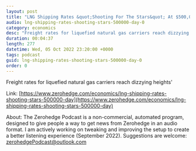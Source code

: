 ```yaml
---
layout: post
title: "LNG Shipping Rates &quot;Shooting For The Stars&quot; At $500,000 Per Day"
audio: lng-shipping-rates-shooting-stars-500000-day-0
category: economics
desc: "Freight rates for liquefied natural gas carriers reach dizzying heights'"
duration: 00:04:37
length: 277
datetime: Wed, 05 Oct 2022 23:20:00 +0000
tags: podcast
guid: lng-shipping-rates-shooting-stars-500000-day-0
order: 0
---
```

Freight rates for liquefied natural gas carriers reach dizzying heights'

Link: [https://www.zerohedge.com/economics/lng-shipping-rates-shooting-stars-500000-day](https://www.zerohedge.com/economics/lng-shipping-rates-shooting-stars-500000-day)

About: The Zerohedge Podcast is a non-commercial, automated program, designed to give people a way to get news from Zerohedge in an audio format.  I am actively working on tweaking and improving the setup to create a better listening experience (September 2022).  Suggestions are welcome: [zerohedgePodcast@outlook.com](mailto:zerohedgePodcast@outlook.com)